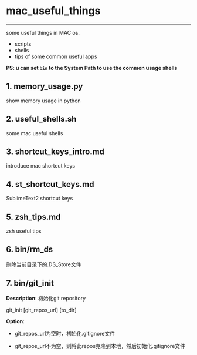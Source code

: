 # mac_useful_things

----

some useful things in MAC os.

- scripts
- shells
- tips of some common useful apps

**PS: u can set `bin` to the System Path to use the common usage shells**

## 1. memory_usage.py

show memory usage in python

## 2. useful_shells.sh

some mac useful shells

## 3. shortcut_keys_intro.md

introduce mac shortcut keys

## 4. st_shortcut_keys.md

SublimeText2 shortcut keys

## 5. zsh_tips.md

zsh useful tips

## 6. bin/rm_ds

删除当前目录下的.DS_Store文件

## 7. bin/git_init

**Description**: 初始化git repository

git_init [git_repos_url] [to_dir]

**Option**:

- git_repos_url为空时，初始化.gitignore文件

- git_repos_url不为空，则将此repos克隆到本地，然后初始化.gitignore文件
